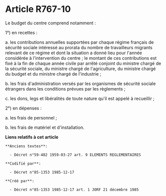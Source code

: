 # Article R767-10

Le budget du centre comprend notamment : 

1°) en recettes : 

a. les contributions annuelles supportées par chaque régime français de sécurité sociale intéressé au prorata du nombre de
travailleurs migrants relevant de ce régime et dont la situation a donné lieu pour l'année considérée à l'intervention du
centre ; le montant de ces contributions est fixé à la fin de chaque année civile par arrêté conjoint du ministre chargé de
la sécurité sociale, du ministre chargé de l'agriculture, du ministre chargé du budget et du ministre chargé de
l'industrie ; 

b. les frais d'administration versés par les organismes de sécurité sociale étrangers dans les conditions prévues par les
règlements ; 

c. les dons, legs et libéralités de toute nature qu'il est appelé à recueillir ; 

2°) en dépenses : 

a. les frais de personnel ; 

b. les frais de matériel et d'installation.

**Liens relatifs à cet article**

	**Anciens textes**:

	  - Décret n°59-482 1959-03-27 art. 9 ELEMENTS REGLEMENTAIRES

	**Codifié par**:

	  - Décret n°85-1353 1985-12-17

	**Créé par**:

	  - Décret n°85-1353 1985-12-17 art. 1 JORF 21 décembre 1985
